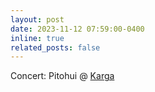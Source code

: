 ```yaml
---
layout: post
date: 2023-11-12 07:59:00-0400
inline: true
related_posts: false
---
```


Concert: Pitohui @ [Karga](https://www.instagram.com/kargakadikoy/)
